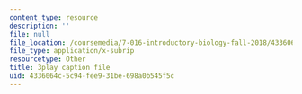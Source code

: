 ```yaml
---
content_type: resource
description: ''
file: null
file_location: /coursemedia/7-016-introductory-biology-fall-2018/4336064c5c94fee931be698a0b545f5c_jeNPvqRXI9I.srt
file_type: application/x-subrip
resourcetype: Other
title: 3play caption file
uid: 4336064c-5c94-fee9-31be-698a0b545f5c
---
```


